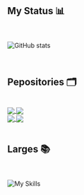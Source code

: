 ## **My Status** 📊

<br>

![GitHub stats](https://github-readme-stats-one-bice.vercel.app/api?username=type-wolf&orgs=branaid,Seven-Dao-Official,Ito-Kogyo&include_all_commits=true&count_private=true&role=OWNER,ORGANIZATION_MEMBER,COLLABORATOR&show_icons=true&theme=tokyonight)

<br>

## **Pepositories** 🗂️

<br>

<a href="https://github.com/type-wolf/electron-react-desktop-app">
  <img align="center" src="https://github-readme-stats.vercel.app/api/pin/?username=type-wolf&repo=electron-react-desktop-app&theme=tokyonight" />
</a>
<a href="https://github.com/type-wolf/discord-bot-boilerplate">
  <img align="center" src="https://github-readme-stats.vercel.app/api/pin/?username=type-wolf&repo=discord-bot-boilerplate&theme=tokyonight" />
</a>

<br>

<a href="https://github.com/type-wolf/next-js-boilerplate">
  <img align="center" src="https://github-readme-stats.vercel.app/api/pin/?username=type-wolf&repo=next-js-boilerplate&theme=tokyonight" />
</a>
<a href="https://github.com/type-wolf/express-api-boilerplate">
  <img align="center" src="https://github-readme-stats.vercel.app/api/pin/?username=type-wolf&repo=express-api-boilerplate&theme=tokyonight" />
</a>

<br>

<br>

## **Larges** 📚

<br>

![My Skills](https://skillicons.dev/icons?i=html,css,scss,js,ts,nodejs,solidity,py,git,md,php,powershell,bash&theme=dark)

<br>
